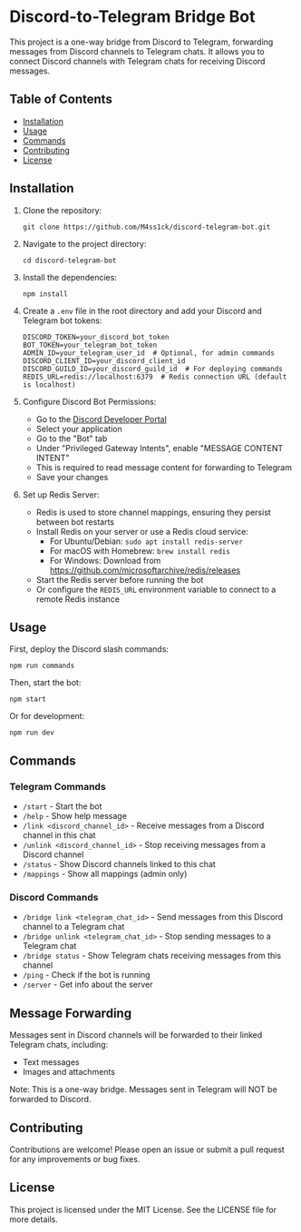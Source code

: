 # Discord-to-Telegram Bridge Bot

This project is a one-way bridge from Discord to Telegram, forwarding messages from Discord channels to Telegram chats. It allows you to connect Discord channels with Telegram chats for receiving Discord messages.

## Table of Contents

- [Installation](#installation)
- [Usage](#usage)
- [Commands](#commands)
- [Contributing](#contributing)
- [License](#license)

## Installation

1. Clone the repository:

   ```
   git clone https://github.com/M4ss1ck/discord-telegram-bot.git
   ```

2. Navigate to the project directory:

   ```
   cd discord-telegram-bot
   ```

3. Install the dependencies:

   ```
   npm install
   ```

4. Create a `.env` file in the root directory and add your Discord and Telegram bot tokens:

   ```
   DISCORD_TOKEN=your_discord_bot_token
   BOT_TOKEN=your_telegram_bot_token
   ADMIN_ID=your_telegram_user_id  # Optional, for admin commands
   DISCORD_CLIENT_ID=your_discord_client_id
   DISCORD_GUILD_ID=your_discord_guild_id  # For deploying commands
   REDIS_URL=redis://localhost:6379  # Redis connection URL (default is localhost)
   ```

5. Configure Discord Bot Permissions:

   - Go to the [Discord Developer Portal](https://discord.com/developers/applications)
   - Select your application
   - Go to the "Bot" tab
   - Under "Privileged Gateway Intents", enable "MESSAGE CONTENT INTENT"
   - This is required to read message content for forwarding to Telegram
   - Save your changes

6. Set up Redis Server:
   - Redis is used to store channel mappings, ensuring they persist between bot restarts
   - Install Redis on your server or use a Redis cloud service:
     - For Ubuntu/Debian: `sudo apt install redis-server`
     - For macOS with Homebrew: `brew install redis`
     - For Windows: Download from https://github.com/microsoftarchive/redis/releases
   - Start the Redis server before running the bot
   - Or configure the `REDIS_URL` environment variable to connect to a remote Redis instance

## Usage

First, deploy the Discord slash commands:

```
npm run commands
```

Then, start the bot:

```
npm start
```

Or for development:

```
npm run dev
```

## Commands

### Telegram Commands

- `/start` - Start the bot
- `/help` - Show help message
- `/link <discord_channel_id>` - Receive messages from a Discord channel in this chat
- `/unlink <discord_channel_id>` - Stop receiving messages from a Discord channel
- `/status` - Show Discord channels linked to this chat
- `/mappings` - Show all mappings (admin only)

### Discord Commands

- `/bridge link <telegram_chat_id>` - Send messages from this Discord channel to a Telegram chat
- `/bridge unlink <telegram_chat_id>` - Stop sending messages to a Telegram chat
- `/bridge status` - Show Telegram chats receiving messages from this channel
- `/ping` - Check if the bot is running
- `/server` - Get info about the server

## Message Forwarding

Messages sent in Discord channels will be forwarded to their linked Telegram chats, including:

- Text messages
- Images and attachments

Note: This is a one-way bridge. Messages sent in Telegram will NOT be forwarded to Discord.

## Contributing

Contributions are welcome! Please open an issue or submit a pull request for any improvements or bug fixes.

## License

This project is licensed under the MIT License. See the LICENSE file for more details.
